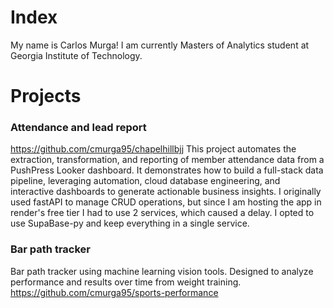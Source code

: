 # Index
My name is Carlos Murga!
I am currently Masters of Analytics student at Georgia Institute of Technology.

# Projects
### Attendance and lead report
https://github.com/cmurga95/chapelhillbjj
This project automates the extraction, transformation, and reporting of member attendance data from a PushPress Looker dashboard.
It demonstrates how to build a full-stack data pipeline, leveraging automation, cloud database engineering, and interactive dashboards to generate actionable business insights. I originally used fastAPI to manage CRUD operations, but since I am hosting the app in render's free tier I had to use 2 services, which caused a delay. I opted to use SupaBase-py and keep everything in a single service.

### Bar path tracker
Bar path tracker using machine learning vision tools. Designed to analyze performance and results over time from weight training.
https://github.com/cmurga95/sports-performance